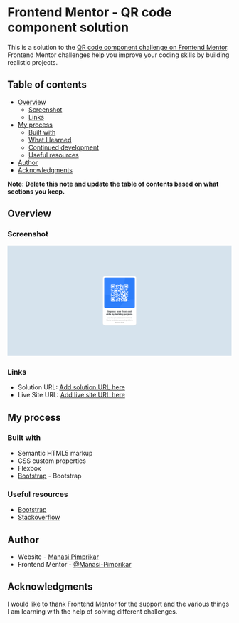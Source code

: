 # Frontend Mentor - QR code component solution

This is a solution to the [QR code component challenge on Frontend Mentor](https://www.frontendmentor.io/challenges/qr-code-component-iux_sIO_H). Frontend Mentor challenges help you improve your coding skills by building realistic projects. 

## Table of contents

- [Overview](#overview)
  - [Screenshot](#screenshot)
  - [Links](#links)
- [My process](#my-process)
  - [Built with](#built-with)
  - [What I learned](#what-i-learned)
  - [Continued development](#continued-development)
  - [Useful resources](#useful-resources)
- [Author](#author)
- [Acknowledgments](#acknowledgments)

**Note: Delete this note and update the table of contents based on what sections you keep.**

## Overview

### Screenshot

![](./images/Screenshot%202024-06-24%20at%2016-46-00%20Frontend%20Mentor%20QR%20code%20component.png)

### Links

- Solution URL: [Add solution URL here](https://github.com/Manasi-Pimprikar/qr-code)
- Live Site URL: [Add live site URL here](https://manasi-pimprikar.github.io/qr-code/)

## My process

### Built with

- Semantic HTML5 markup
- CSS custom properties
- Flexbox
- [Bootstrap](https://getbootstrap.com/) - Bootstrap

### Useful resources

- [Bootstrap](https://getbootstrap.com/)
- [Stackoverflow](https://stackoverflow.com/)

## Author

- Website - [Manasi Pimprikar](https://manasi-pimprikar.github.io/qr-code/)
- Frontend Mentor - [@Manasi-Pimprikar](https://www.frontendmentor.io/profile/Manasi-Pimprikar)

## Acknowledgments

I would like to thank Frontend Mentor for the support and the various things I am learning with the help of solving different challenges.
